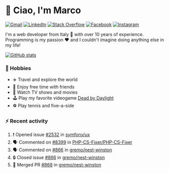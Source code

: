 # 👋 Ciao, I'm Marco

[![Gmail](https://img.shields.io/badge/Gmail-%23BB001B?style=flat-square&logo=gmail&logoColor=white)](mailto:gremo1982@gmail.com)
[![LinkedIn](https://img.shields.io/badge/LinkedIn-%230e76a8?style=flat-square&logo=linkedin)](https://www.linkedin.com/in/marco-polichetti)
[![Stack Overflow](https://img.shields.io/stackexchange/stackoverflow/r/220180?style=flat&logo=stackoverflow&label=Stack%20Overflow&color=%23F47F24)](https://stackoverflow.com/users/220180)
[![Facebook](https://img.shields.io/badge/-Facebook-%234267B2?style=flat-square&logo=facebook&logoColor=white)](https://www.facebook.com/marco.poliketti)
[![Instagram](https://img.shields.io/badge/-Instagram-%23C13584?style=flat-square&logo=instagram&logoColor=white)](https://www.instagram.com/marco.gremo)

I'm a web developer from Italy 🍕 with over 10 years of experience. Programming is my passion ❤️ and I couldn't imagine doing anything else in my life!

[![GitHub stats](https://github-readme-stats.vercel.app/api?username=gremo&show_icons=true&rank_icon=github&theme=transparent)](https://github.com/anuraghazra/github-readme-stats)

### 📅 Hobbies

- ✈️ Travel and explore the world
- 🍻 Enjoy free time with friends
- 🎥 Watch TV shows and movies
- 🕹️ Play my favorite videogame [Dead by Daylight](https://deadbydaylight.com)
- ⚽ Play tennis and five-a-side

### ⚡ Recent activity

<!--START_SECTION:activity-->
1. ❗ Opened issue [#2532](https://github.com/symfony/ux/issues/2532) in [symfony/ux](https://github.com/symfony/ux)
2. 🗣 Commented on [#8399](https://github.com/PHP-CS-Fixer/PHP-CS-Fixer/issues/8399#issuecomment-2619112833) in [PHP-CS-Fixer/PHP-CS-Fixer](https://github.com/PHP-CS-Fixer/PHP-CS-Fixer)
3. 🗣 Commented on [#866](https://github.com/gremo/nest-winston/issues/866#issuecomment-2604801442) in [gremo/nest-winston](https://github.com/gremo/nest-winston)
4. 🔒 Closed issue [#866](https://github.com/gremo/nest-winston/issues/866) in [gremo/nest-winston](https://github.com/gremo/nest-winston)
5. 🎉 Merged PR [#868](https://github.com/gremo/nest-winston/pull/868) in [gremo/nest-winston](https://github.com/gremo/nest-winston)
<!--END_SECTION:activity-->
